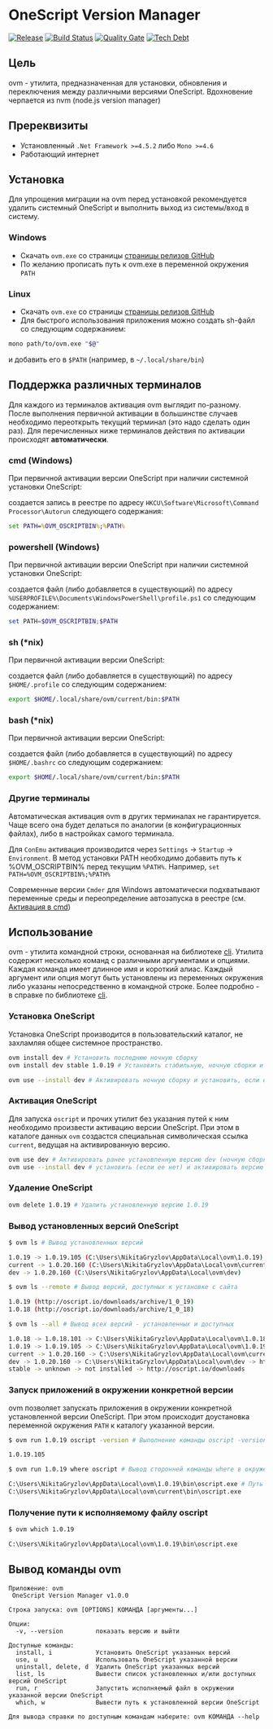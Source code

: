 # OneScript Version Manager

[![Release](https://img.shields.io/github/release/oscript-library/ovm/all.svg)](https://github.com/oscript-library/ovm/releases)
[![Build Status](https://travis-ci.org/oscript-library/ovm.svg?branch=develop)](https://travis-ci.org/oscript-library/ovm)
[![Quality Gate](https://sonar.openbsl.ru/api/project_badges/measure?project=ovm&metric=alert_status)](https://sonar.openbsl.ru/dashboard?id=ovm)
[![Tech Debt](https://sonar.openbsl.ru/api/project_badges/measure?project=ovm&metric=sqale_index)](https://sonar.openbsl.ru/dashboard?id=ovm)

## Цель

ovm - утилита, предназначенная для установки, обновления и переключения между различными версиями OneScript. Вдохновение черпается из nvm (node.js version manager)

## Пререквизиты

* Установленный `.Net Framework >=4.5.2` либо `Mono >=4.6`
* Работающий интернет

## Установка

Для упрощения миграции на ovm перед установкой рекомендуется удалить системный OneScript и выполнить выход из системы/вход в систему. 

### Windows

* Скачать `ovm.exe` со страницы [страницы релизов GitHub](https://github.com/oscript-library/ovm/releases)
* По желанию прописать путь к ovm.exe в переменной окружения `PATH`

### Linux

* Скачать `ovm.exe` со страницы [страницы релизов GitHub](https://github.com/oscript-library/ovm/releases)
* Для быстрого использования приложения можно создать sh-файл со следующим содержанием:

```sh
mono path/to/ovm.exe "$@"
```

и добавить его в `$PATH` (например, в `~/.local/share/bin`)

## Поддержка различных терминалов

Для каждого из терминалов активация ovm выглядит по-разному. После выполнения первичной активации в большинстве случаев необходимо переоткрыть текущий терминал (это надо сделать один раз). Для перечисленных ниже терминалов действия по активации происходят **автоматически**.

<a id="use_cmd"></a>

### cmd (Windows)

При первичной активации версии OneScript при наличии системной установки OneScript:

создается запись в реестре по адресу `HKCU\Software\Microsoft\Command Processor\Autorun` следующего содержания:

```cmd
set PATH=%OVM_OSCRIPTBIN%;%PATH%
```

### powershell (Windows)

При первичной активации версии OneScript при наличии системной установки OneScript:

создается файл (либо добавляется в существующий) по адресу `%USERPROFILE%\Documents\WindowsPowerShell\profile.ps1` со следующим содержанием:

```powershell
set PATH=$OVM_OSCRIPTBIN;$PATH
```

### sh (*nix)

При первичной активации версии OneScript:

создается файл (либо добавляется в существующий) по адресу `$HOME/.profile` со следующим содержанием:

```sh
export $HOME/.local/share/ovm/current/bin:$PATH
```

### bash (*nix)

При первичной активации версии OneScript:

создается файл (либо добавляется в существующий) по адресу `$HOME/.bashrc` со следующим содержанием:

```bash
export $HOME/.local/share/ovm/current/bin:$PATH
```

### Другие терминалы

Автоматическая активация ovm в других терминалах не гарантируется. Чаще всего она будет делаться по аналогии (в конфигурационных файлах), либо в настройках самого терминала.

Для `ConEmu` активация производится через `Settings` -> `Startup` -> `Environment`. В метод установки PATH необходимо добавить путь к %OVM_OSCRIPTBIN% перед текущим `%PATH%`. Например, `set PATH=%OVM_OSCRIPTBIN%;%PATH%`

Современные версии `Cmder` для Windows автоматически подхватывают переменные среды и переопределение автозапуска в реестре (см. <a href="use_cmd">Активация в cmd</a>)

## Использование

ovm - утилита командной строки, основанная на библиотеке [cli](https://github.com/khorevaa/cli). Утилита содержит несколько команд с различными аргументами и опциями. Каждая команда имеет длинное имя и короткий алиас. Каждый аргумент или опция могут быть установлены из переменных окружения либо указаны непосредственно в командной строке. Более подробно - в справке по библиотеке [cli](https://github.com/khorevaa/cli).

### Установка OneScript

Установка OneScript производится в пользовательский каталог, не захламляя общее системное пространство.

```sh
ovm install dev # Установить последнюю ночную сборку
ovm install dev stable 1.0.19 # Установить стабильную, ночную сборки и версию 1.0.19

ovm use --install dev # Активировать ночную сборку и установить, если ее нет
```

### Активация OneScript

Для запуска `oscript` и прочих утилит без указания путей к ним необходимо произвести активацию версии OneScript. При этом в каталоге данных `ovm` создастся специальная символическая ссылка `current`, ведущая на активированную версию.

```sh
ovm use dev # Активировать ранее установленную версию dev (ночную сборку)
ovm use --install dev # установить (если ее нет) и активировать версию dev
```

### Удаление OneScript

```sh
ovm delete 1.0.19 # Удалить установленную версию 1.0.19
```

### Вывод установленных версий OneScript

```sh
$ ovm ls # Вывод установленных версий

1.0.19 -> 1.0.19.105 (C:\Users\NikitaGryzlov\AppData\Local\ovm\1.0.19)
current -> 1.0.20.160 (C:\Users\NikitaGryzlov\AppData\Local\ovm\current)
dev -> 1.0.20.160 (C:\Users\NikitaGryzlov\AppData\Local\ovm\dev)
```

```sh
$ ovm ls --remote # Вывод версий, доступных к установке с сайта

1.0.19 (http://oscript.io/downloads/archive/1_0_19)
1.0.18 (http://oscript.io/downloads/archive/1_0_18)
```

```sh
$ ovm ls --all # Вывод всех версий - установленных и доступных

1.0.18 -> 1.0.18.101 -> C:\Users\NikitaGryzlov\AppData\Local\ovm\1.0.18 -> http://oscript.io/downloads/archive/1_0_18
1.0.19 -> 1.0.19.105 -> C:\Users\NikitaGryzlov\AppData\Local\ovm\1.0.19 -> http://oscript.io/downloads/archive/1_0_19
current -> 1.0.20.160 -> C:\Users\NikitaGryzlov\AppData\Local\ovm\current -> unknown
dev -> 1.0.20.160 -> C:\Users\NikitaGryzlov\AppData\Local\ovm\dev -> http://oscript.io/downloads
stable -> unknown -> not installed -> http://oscript.io/downloads
```

### Запуск приложений в окружении конкретной версии

ovm позволяет запускать приложения в окружении конкретной установленной версии OneScript. При этом происходит доустановка переменной окружения `PATH` к каталогу указанной версии.

```sh
$ ovm run 1.0.19 oscript -version # Выполнение команды oscript -version в окружении 1.0.19

1.0.19.105
```

```sh
$ ovm run 1.0.19 where oscript # Вывод сторонней команды where в окружении 1.0.19

C:\Users\NikitaGryzlov\AppData\Local\ovm\1.0.19\bin\oscript.exe # Путь к 1.0.19 указывается раньше, чем путь к current, благодаря запуску ovm run
C:\Users\NikitaGryzlov\AppData\Local\ovm\current\bin\oscript.exe
```

### Получение пути к исполняемому файлу oscript

```sh
$ ovm which 1.0.19

C:\Users\NikitaGryzlov\AppData\Local\ovm\1.0.19\bin\oscript.exe
```

## Вывод команды ovm

```
Приложение: ovm
 OneScript Version Manager v1.0.0

Строка запуска: ovm [OPTIONS] КОМАНДА [аргументы...]

Опции:
  -v, --version         показать версию и выйти

Доступные команды:
  install, i            Установить OneScript указанных версий
  use, u                Использовать OneScript указанной версии
  uninstall, delete, d  Удалить OneScript указанных версий
  list, ls              Вывести список установленных и/или доступных версий OneScript
  run, r                Запустить исполняемый файл в окружении указанной версии OneScript
  which, w              Вывести путь к установленной версии OneScript

Для вывода справки по доступным командам наберите: ovm КОМАНДА --help
```

